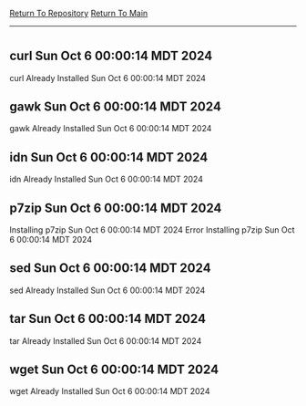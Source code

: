 [Return To Repository](https://github.com/DigitalWarrior/piholeparser/)
[Return To Main](https://github.com/DigitalWarrior/piholeparser/blob/master/RecentRunLogs/Mainlog.md)
____________________________________
# 
## curl Sun Oct  6 00:00:14 MDT 2024
curl Already Installed Sun Oct  6 00:00:14 MDT 2024
## gawk Sun Oct  6 00:00:14 MDT 2024
gawk Already Installed Sun Oct  6 00:00:14 MDT 2024
## idn Sun Oct  6 00:00:14 MDT 2024
idn Already Installed Sun Oct  6 00:00:14 MDT 2024
## p7zip Sun Oct  6 00:00:14 MDT 2024
Installing p7zip Sun Oct  6 00:00:14 MDT 2024
Error Installing p7zip Sun Oct  6 00:00:14 MDT 2024
## sed Sun Oct  6 00:00:14 MDT 2024
sed Already Installed Sun Oct  6 00:00:14 MDT 2024
## tar Sun Oct  6 00:00:14 MDT 2024
tar Already Installed Sun Oct  6 00:00:14 MDT 2024
## wget Sun Oct  6 00:00:14 MDT 2024
wget Already Installed Sun Oct  6 00:00:14 MDT 2024
